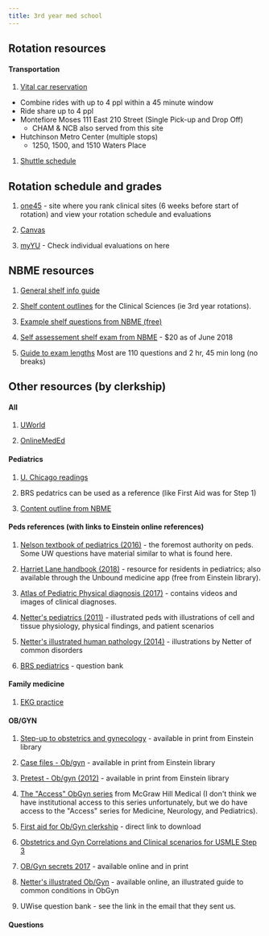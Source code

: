 ```yaml
---
title: 3rd year med school
---
```



Rotation resources
---------

#### Transportation
1. [Vital car reservation](https://transportation.einstein.yu.edu/?returnUrl=/admin/studentlist)
  - Combine rides with up to 4 ppl within a 45 minute window
  - Ride share up to 4 ppl
  - Montefiore Moses 111 East 210 Street (Single Pick-up and Drop Off)
      - CHAM & NCB also served from this site
  - Hutchinson Metro Center (multiple stops)
      - 1250, 1500, and 1510 Waters Place

1. [Shuttle schedule](https://www.einstein.yu.edu/uploadedFiles/administration/Auxiliary_Services/Security/Transportation/SHUTTLE%20SCHEDULE%20Updated-%20JAN2018PDF.pdf)

Rotation schedule and grades
---------

1. [one45](https://einstein.one45.com/one.php) - site where you rank clinical sites (6 weeks before start of rotation) and view your rotation schedule and evaluations

1. [Canvas](https://aecm.instructure.com/courses/171) 

1. [myYU](https://selfserveprod.yu.edu/pls/banprd/twbkwbis.P_GenMenu?name=homepage) - Check individual evaluations on here

NBME resources
----------

1. [General shelf info guide](http://www.nbme.org/PDF/SubjectExams/subexaminfoguide.pdf)

1. [Shelf content outlines](http://www.nbme.org/Schools/Subject-Exams/Subjects/Exams.html) for the Clinical Sciences (ie 3rd year rotations). 

1. [Example shelf questions from NBME (free)](http://www.nbme.org/PDF/SubjectExams/SE_ContentOutlineandSampleItems.pdf)

1. [Self assessement shelf exam from NBME](http://www.nbme.org/Students/sas/masteryseries.html) - $20 as of June 2018

1. [Guide to exam lengths](http://www.nbme.org/pdf/SubjectExams/SubjectExaminationQuickGuide.pdf)
    Most are 110 questions and 2 hr, 45 min long (no breaks)

Other resources (by clerkship)
----------

#### All

1. [UWorld](https://www.uworld.com/)

1. [OnlineMedEd](https://onlinemeded.org/)

#### Pediatrics
1. [U. Chicago readings](https://pedclerk.bsd.uchicago.edu/)

1. BRS pedatrics can be used as a reference (like First Aid was for Step 1)

1. [Content outline from NBME](http://www.nbme.org/Schools/Subject-Exams/Subjects/clinicalsci_ped.html)

#### Peds references (with links to Einstein online references)

1. [Nelson textbook of pediatrics (2016)](http://libcat.einstein.yu.edu/search~S1?/YNelson+Textbook+of+Pediatrics&searchscope=1&SORT=DZ/YNelson+Textbook+of+Pediatrics&searchscope=1&SORT=DZ&extended=0&SUBKEY=Nelson+Textbook+of+Pediatrics/1%2C9%2C9%2CB/frameset&FF=YNelson+Textbook+of+Pediatrics&searchscope=1&SORT=DZ&1%2C1%2C) - the foremost authority on peds. Some UW questions have material similar to what is found here.

1. [Harriet Lane handbook (2018)](http://libcat.einstein.yu.edu/search~S1?/YThe+Harriet+Lane+Handbook&searchscope=1&SORT=DZ/YThe+Harriet+Lane+Handbook&searchscope=1&SORT=DZ&extended=0&SUBKEY=The+Harriet+Lane+Handbook/1%2C8%2C8%2CB/frameset&FF=YThe+Harriet+Lane+Handbook&searchscope=1&SORT=DZ&1%2C1%2C) - resource for residents in pediatrics; also available through the Unbound medicine app (free from Einstein library).

1. [Atlas of Pediatric Physical diagnosis (2017)](http://libcat.einstein.yu.edu/search~S1?/YAtlas+of+Pediatric+Physical+Diagnosis&searchscope=1&SORT=DZ/YAtlas+of+Pediatric+Physical+Diagnosis&searchscope=1&SORT=DZ&extended=0&SUBKEY=Atlas+of+Pediatric+Physical+Diagnosis/1%2C5%2C5%2CB/frameset&FF=YAtlas+of+Pediatric+Physical+Diagnosis&searchscope=1&SORT=DZ&1%2C1%2C) - contains videos and images of clinical diagnoses.

1. [Netter's pediatrics (2011)](http://libcat.einstein.yu.edu/search~S1?/Ynetter+pediatrics&searchscope=1&SORT=D/Ynetter+pediatrics&searchscope=1&SORT=D&SUBKEY=netter+pediatrics/1%2C2%2C2%2CB/frameset&FF=Ynetter+pediatrics&searchscope=1&SORT=D&1%2C1%2C) - illustrated peds with illustrations of cell and tissue physiology, physical findings, and patient scenarios

1. [Netter's illustrated human pathology (2014)](http://libcat.einstein.yu.edu/search~S1/?searchtype=Y&searcharg=netter+illustrated+human+pathology&searchscope=1&sortdropdown=-&SORT=DZ&extended=0&SUBMIT=Search&searchlimits=&searchorigarg=Ynetter+pediatrics%26SORT%3DD) - illustrations by Netter of common disorders

1. [BRS pediatrics](http://elibrary.einstein.yu.edu/login?URL=http://accesspediatrics.mhmedical.com/qa.aspx?resourceID=1733) - question bank

#### Family medicine

1. [EKG practice](https://ecg.bidmc.harvard.edu/maven/welcome.asp?ref=displist.asp?ans=0)


#### OB/GYN

1. [Step-up to obstetrics and gynecology](http://libcat.einstein.yu.edu/search~S1?/Yobstetrics&searchscope=1&SORT=D/Yobstetrics&searchscope=1&SORT=D&SUBKEY=obstetrics/1%2C327%2C327%2CB/frameset&FF=Yobstetrics&searchscope=1&SORT=D&11%2C11%2C) - available in print from Einstein library

1. [Case files - Ob/gyn](http://libcat.einstein.yu.edu/search~S1?/Ycase+files+ob+gyn&searchscope=1&SORT=DZ/Ycase+files+ob+gyn&searchscope=1&SORT=DZ&extended=0&SUBKEY=case+files+ob+gyn/1%2C2233%2C2233%2CB/frameset&FF=Ycase+files+ob+gyn&searchscope=1&SORT=DZ&13%2C13%2C) - available in print from Einstein library

1. [Pretest - Ob/gyn (2012)](http://libcat.einstein.yu.edu/search~S1?/Ypretest+ob+gyn&searchscope=1&SORT=DZ/Ypretest+ob+gyn&searchscope=1&SORT=DZ&extended=0&SUBKEY=pretest+ob+gyn/1%2C91%2C91%2CB/frameset&FF=Ypretest+ob+gyn&searchscope=1&SORT=DZ&13%2C13%2C) - available in print from Einstein library

1. [The "Access" ObGyn series](https://obgyn-mhmedical-com.elibrary.einstein.yu.edu/) from McGraw Hill Medical (I don't think we have institutional access to this series unfortunately, but we do have access to the "Access" series for Medicine, Neurology, and Pediatrics).

1. [First aid for Ob/Gyn clerkship](https://mhebooklibrary-com.elibrary.einstein.yu.edu/doi/pdf/10.1036/9780071664097) - direct link to download

1. [Obstetrics and Gyn Correlations and Clinical scenarios for USMLE Step 3](https://mhebooklibrary-com.elibrary.einstein.yu.edu/doi/pdf/10.1036/9780071818940)

1. [OB/Gyn secrets 2017](http://libcat.einstein.yu.edu/search/a?searchtype=Y&searcharg=secrets+ob+gyn&SORT=D&searchscope=1&submit=Search) - available online and in print

1. [Netter's illustrated Ob/Gyn](https://www-clinicalkey-com.elibrary.einstein.yu.edu/#!/browse/book/3-s2.0-C20150058695) - available online, an illustrated guide to common conditions in ObGyn

1. UWise question bank - see the link in the email that they sent us.

#### Questions

